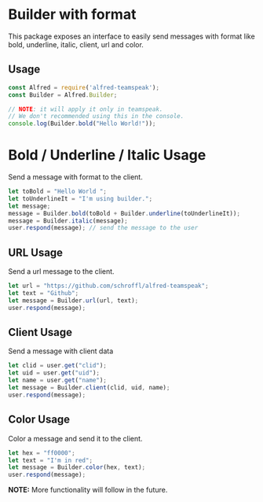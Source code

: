 # Builder with format
This package exposes an interface to easily send messages with format like bold, underline, italic, client, url and color.

## Usage
```javascript
const Alfred = require('alfred-teamspeak');
const Builder = Alfred.Builder;

// NOTE: it will apply it only in teamspeak.
// We don't recommended using this in the console.
console.log(Builder.bold("Hello World!"));
```

# Bold / Underline / Italic Usage
Send a message with format to the client.
```javascript
let toBold = "Hello World ";
let toUnderlineIt = "I'm using builder.";
let message;
message = Builder.bold(toBold + Builder.underline(toUnderlineIt));
message = Builder.italic(message);
user.respond(message); // send the message to the user
```

## URL Usage
Send a url message to the client.
```javascript
let url = "https://github.com/schroffl/alfred-teamspeak";
let text = "Github";
let message = Builder.url(url, text);
user.respond(message);
```

## Client Usage
Send a message with client data
```javascript
let clid = user.get("clid");
let uid = user.get("uid");
let name = user.get("name");
let message = Builder.client(clid, uid, name);
user.respond(message);
```

## Color Usage
Color a message and send it to the client.
```javascript
let hex = "ff0000";
let text = "I'm in red";
let message = Builder.color(hex, text);
user.respond(message);
```

**NOTE:** More functionality will follow in the future.
